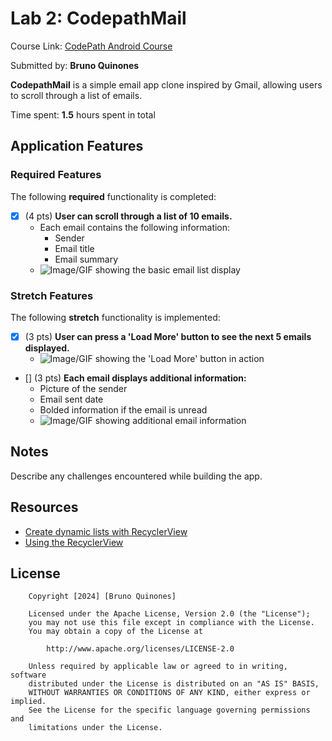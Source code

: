 # Lab 2: CodepathMail

Course Link: [CodePath Android Course](https://courses.codepath.org/courses/and102/unit/2#!labs)

Submitted by: **Bruno Quinones** <!-- Replace 'Your Name Here' with your actual name -->

**CodepathMail** is a simple email app clone inspired by Gmail, allowing users to scroll through a list of emails.

Time spent: **1.5** hours spent in total <!-- Replace 'X' with the number of hours you spent on this project -->

## Application Features

### Required Features

The following **required** functionality is completed:

- [x] (4 pts) **User can scroll through a list of 10 emails.**
  - Each email contains the following information:
    - Sender
    - Email title
    - Email summary
  - ![Image/GIF showing the basic email list display](http://i.imgur.com/link/to/your/gif/file.gif) <!-- Replace this link with your actual image/GIF link -->

### Stretch Features

The following **stretch** functionality is implemented:

- [x] (3 pts) **User can press a 'Load More' button to see the next 5 emails displayed.**
  - ![Image/GIF showing the 'Load More' button in action](http://i.imgur.com/link/to/your/gif/file.gif) <!-- Replace this link with your actual image/GIF link -->

- [] (3 pts) **Each email displays additional information:**
  - Picture of the sender
  - Email sent date
  - Bolded information if the email is unread
  - ![Image/GIF showing additional email information](http://i.imgur.com/link/to/your/gif/file.gif) <!-- Replace this link with your actual image/GIF link -->

## Notes

Describe any challenges encountered while building the app. <!-- Replace this with your specific challenges and experiences -->

## Resources

- [Create dynamic lists with RecyclerView](https://developer.android.com/guide/topics/ui/layout/recyclerview)
- [Using the RecyclerView](https://guides.codepath.com/android/using-the-recyclerview)

## License

```plaintext
    Copyright [2024] [Bruno Quinones]

    Licensed under the Apache License, Version 2.0 (the "License");
    you may not use this file except in compliance with the License.
    You may obtain a copy of the License at

        http://www.apache.org/licenses/LICENSE-2.0

    Unless required by applicable law or agreed to in writing, software
    distributed under the License is distributed on an "AS IS" BASIS,
    WITHOUT WARRANTIES OR CONDITIONS OF ANY KIND, either express or implied.
    See the License for the specific language governing permissions and
    limitations under the License.
